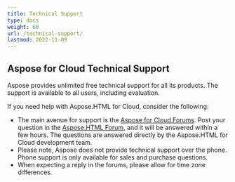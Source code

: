```yaml
---
title: Technical Support
type: docs
weight: 60
url: /technical-support/
lastmod: 2022-11-09
---
```


## **Aspose for Cloud Technical Support**
Aspose provides unlimited free technical support for all its products. The support is available to all users, including evaluation.

If you need help with Aspose.HTML for Cloud, consider the following:

- The main avenue for support is the [Aspose for Cloud Forums](https://forum.aspose.cloud/). Post your question in the [Aspose.HTML Forum](https://forum.aspose.cloud/c/html/24), and it will be answered within a few hours. The questions are answered directly by the Aspose.HTML for Cloud development team.
- Please note, Aspose does not provide technical support over the phone. Phone support is only available for sales and purchase questions.
- When expecting a reply in the forums, please allow for time zone differences.

